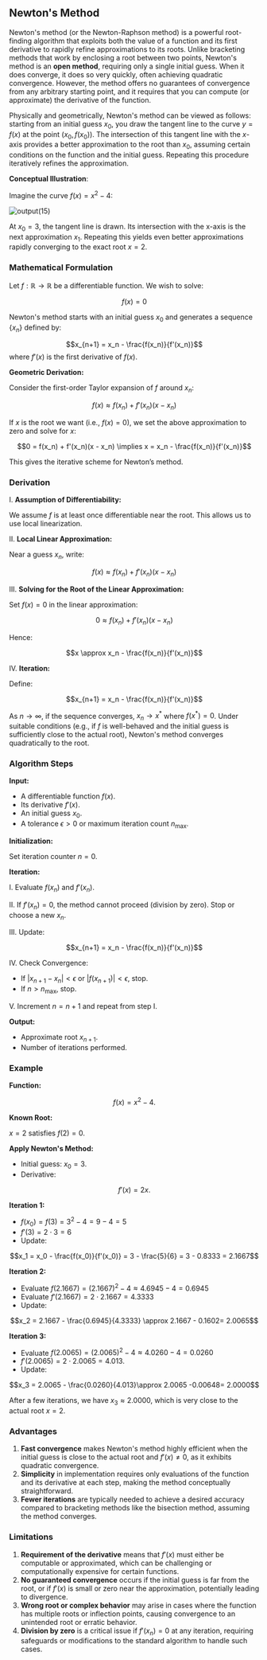 ## Newton's Method

Newton's method (or the Newton-Raphson method) is a powerful root-finding algorithm that exploits both the value of a function and its first derivative to rapidly refine approximations to its roots. Unlike bracketing methods that work by enclosing a root between two points, Newton's method is an **open method**, requiring only a single initial guess. When it does converge, it does so very quickly, often achieving quadratic convergence. However, the method offers no guarantees of convergence from any arbitrary starting point, and it requires that you can compute (or approximate) the derivative of the function.

Physically and geometrically, Newton's method can be viewed as follows: starting from an initial guess $x_0$, you draw the tangent line to the curve $y = f(x)$ at the point $(x_0, f(x_0))$. The intersection of this tangent line with the $x$-axis provides a better approximation to the root than $x_0$, assuming certain conditions on the function and the initial guess. Repeating this procedure iteratively refines the approximation.

**Conceptual Illustration**:

Imagine the curve $f(x) = x^2 -4$:

![output(15)](https://github.com/user-attachments/assets/b815fac6-f9ab-454a-87f7-ceecc4446543)

At $x_0 = 3$, the tangent line is drawn. Its intersection with the x-axis is the next approximation $x_1$. Repeating this yields even better approximations rapidly converging to the exact root $x=2$.

### Mathematical Formulation

Let $f:\mathbb{R} \to \mathbb{R}$ be a differentiable function. We wish to solve:

$$f(x) = 0$$

Newton's method starts with an initial guess $x_0$ and generates a sequence $\{x_n\}$ defined by:

$$x_{n+1} = x_n - \frac{f(x_n)}{f'(x_n)}$$
where $f'(x)$ is the first derivative of $f(x)$.

**Geometric Derivation:**

Consider the first-order Taylor expansion of $f$ around $x_n$:

$$f(x) \approx f(x_n) + f'(x_n)(x - x_n)$$

If $x$ is the root we want (i.e., $f(x)=0$), we set the above approximation to zero and solve for $x$:

$$0 = f(x_n) + f'(x_n)(x - x_n) \implies x = x_n - \frac{f(x_n)}{f'(x_n)}$$

This gives the iterative scheme for Newton’s method.

### Derivation

I. **Assumption of Differentiability:**

We assume $f$ is at least once differentiable near the root. This allows us to use local linearization.

II. **Local Linear Approximation:**

Near a guess $x_n$, write:

$$f(x) \approx f(x_n) + f'(x_n)(x - x_n)$$

III. **Solving for the Root of the Linear Approximation:**

Set $f(x)=0$ in the linear approximation:

$$0 \approx f(x_n) + f'(x_n)(x - x_n)$$

Hence:

$$x \approx x_n - \frac{f(x_n)}{f'(x_n)}$$

IV. **Iteration:**

Define:

$$x_{n+1} = x_n - \frac{f(x_n)}{f'(x_n)}$$

As $n \to \infty$, if the sequence converges, $x_n \to x^*$ where $f(x^*)=0$. Under suitable conditions (e.g., if $f$ is well-behaved and the initial guess is sufficiently close to the actual root), Newton's method converges quadratically to the root.

### Algorithm Steps

**Input:**

- A differentiable function $f(x)$.
- Its derivative $f'(x)$.
- An initial guess $x_0$.
- A tolerance $\epsilon > 0$ or maximum iteration count $n_{\max}$.

**Initialization:**

Set iteration counter $n = 0$.

**Iteration:**

I. Evaluate $f(x_n)$ and $f'(x_n)$.

II. If $f'(x_n)=0$, the method cannot proceed (division by zero). Stop or choose a new $x_n$.

III. Update:

$$x_{n+1} = x_n - \frac{f(x_n)}{f'(x_n)}$$

IV. Check Convergence:

- If $|x_{n+1} - x_n| < \epsilon$ or $|f(x_{n+1})| < \epsilon$, stop.
- If $n > n_{\max}$, stop.

V. Increment $n = n+1$ and repeat from step I.

**Output:**

- Approximate root $x_{n+1}$.
- Number of iterations performed.

### Example

**Function:**

$$f(x) = x^2 -4.$$

**Known Root:**

$x=2$ satisfies $f(2)=0$.

**Apply Newton's Method:**

- Initial guess: $x_0 = 3$.
- Derivative:

$$f'(x) = 2x.$$

**Iteration 1:**

- $f(x_0) = f(3) = 3^2 -4 = 9-4=5$
- $f'(3)=2\cdot3=6$
- Update:

$$x_1 = x_0 - \frac{f(x_0)}{f'(x_0)} = 3 - \frac{5}{6} = 3 - 0.8333 = 2.1667$$

**Iteration 2:**

- Evaluate $f(2.1667)= (2.1667)^2 -4 \approx 4.6945 -4=0.6945$
- Evaluate $f'(2.1667)=2\cdot 2.1667=4.3333$
- Update:

$$x_2 = 2.1667 - \frac{0.6945}{4.3333} \approx 2.1667 - 0.1602= 2.0065$$

**Iteration 3:**

- Evaluate $f(2.0065)=(2.0065)^2 -4 \approx 4.0260 -4=0.0260$
- $f'(2.0065)=2\cdot2.0065=4.013.$
- Update:

$$x_3 = 2.0065 - \frac{0.0260}{4.013}\approx 2.0065 -0.00648= 2.0000$$

After a few iterations, we have $x_3 \approx 2.0000$, which is very close to the actual root $x=2$.

### Advantages  

1. **Fast convergence** makes Newton's method highly efficient when the initial guess is close to the actual root and $f'(x) \neq 0$, as it exhibits quadratic convergence.  
2. **Simplicity** in implementation requires only evaluations of the function and its derivative at each step, making the method conceptually straightforward.  
3. **Fewer iterations** are typically needed to achieve a desired accuracy compared to bracketing methods like the bisection method, assuming the method converges.  

### Limitations  

1. **Requirement of the derivative** means that $f'(x)$ must either be computable or approximated, which can be challenging or computationally expensive for certain functions.  
2. **No guaranteed convergence** occurs if the initial guess is far from the root, or if $f'(x)$ is small or zero near the approximation, potentially leading to divergence.  
3. **Wrong root or complex behavior** may arise in cases where the function has multiple roots or inflection points, causing convergence to an unintended root or erratic behavior.  
4. **Division by zero** is a critical issue if $f'(x_n) = 0$ at any iteration, requiring safeguards or modifications to the standard algorithm to handle such cases.  

